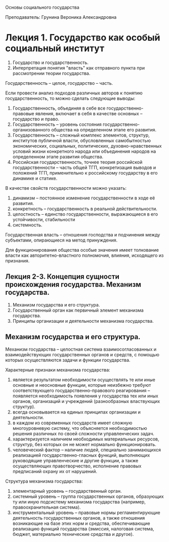 Основы социального государства

Преподаватель: Грунина Вероника Александровна

# Лекция 1. Государство как особый социальный институт

1. Государство и государственность.
2. Интерпретация понятия "власть" как отправного пункта при рассмотрении теории государства.

Государственность – целое, государство – часть.

Если провести анализ подходов различных авторов к понятию государственность, то можно сделать следующие выводы:

1. Государственность, объединяя в себе все государственно-правовые явления, включает в себя в качестве основных – государство и право.
2. Государственность – уровень состояния государственно-организованного общества на определенном этапе его развития.
3. Государственность – сложный комплекс элементов, структур, институтов публичной власти, обусловленных самобытностью экономических, социальных, политических, духовно-нравственных условий жизни конкретного народа или объединения народов на определенном этапе развития общества.
4. Российская государственность, точнее теория российской государственности – часть общей ТГП, конкретизация выводов и положений ТГП, применительно к российскому государству в его динамике и статике.

В качестве свойств государственности можно указать:

1. динамизм – постоянное изменение государственности в ходе её развития.
2. конкретность – государственность в реальной действительности.
3. целостность – единство государственности, выражающиеся в его устойчивости, стабильности
4. системность.

Государственная власть – отношения господства и подчинения между субъектами, опирающиеся на метод принуждения.

Для функционирования общества особые значения имеет толкование власти как авторитетно-властного полномочия, влияния, исходящего из признания.

## Лекция 2-3. Концепция сущности происхождения государства. Механизм государства.

1. Механизм государства и его структура.
2. Государственный орган как первичный элемент механизма государства.
3. Принципы организации и деятельности механизма государства.

## Механизм государства и его структура.

Механизм государства – целостная система взаимосогласованных и взаимодействующих государственных органов и средств, с помощью которых осуществляются задачи и функции государства.

Характерные признаки механизма государства:

1. является результатом необходимости осуществлять те или иные основные и неосновные функции, которые неизбежно требуют соответствующего государственно-правового реагирования – появляется необходимость появления у государства тех или иных органов, организаций и учреждений (разнообразных властвующих структур).
2. всегда основывается на единых принципах организации и деятельности.
3. в каждом из современных государств имеет сложную многоуровневую систему, что объясняется необходимостью решения различных по своей сложности управленческих задач.
4. характеризуется наличием необходимых материальных ресурсов, структур, без которых он не может нормально функционировать.
5. человеческий фактор – наличие людей, специально занимающихся реализацией государственно-гласных функций, выполняющих руководящие управленческие и другие функции, а также осуществляющих правотворчество, исполнение правовых предписаний охрану их от нарушений.

Структура механизма государства:

1. элементарный уровень – государственный орган.
2. системный уровень – группа государственных органов, образующих ту или иную подсистему механизма государства (например, правоохранительная система).
3. инструментальный уровень – правовые нормы регламентирующие деятельность государственных органов, а также отношения возникающие на базе этих норм и средства, обеспечивающие реализацию функций государства (эмиссия, налоговая система, бюджет, материально технические средства и другое).
